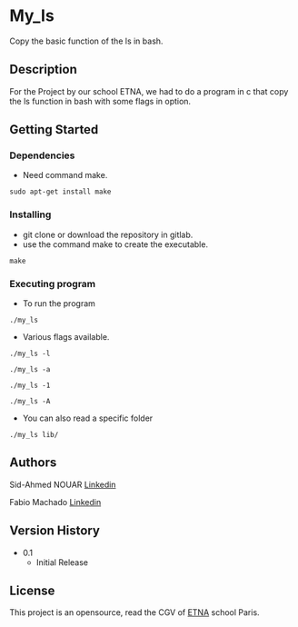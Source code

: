 # My_ls

Copy the basic function of the ls in bash.

## Description

For the Project by our school ETNA, we had to do a program in c that copy the ls function in bash with some flags in option.

## Getting Started

### Dependencies

* Need command make. 
```
sudo apt-get install make
```

### Installing

* git clone or download the repository in gitlab.
* use the command make to create the executable.
```
make
```

### Executing program

* To run the program
```
./my_ls
```
* Various flags available.
```
./my_ls -l
```
```
./my_ls -a
```
```
./my_ls -1
```
```
./my_ls -A
```
* You can also read a specific folder
```
./my_ls lib/
```

## Authors

Sid-Ahmed NOUAR  [Linkedin](https://www.linkedin.com/in/sid-ahmed-nouar-4347b5159/)

Fabio Machado   [Linkedin](https://www.linkedin.com/in/fabio-aires-machado/)

## Version History

* 0.1
    * Initial Release

## License

This project is an opensource, read the CGV of [ETNA](https://etna.io/) school Paris.

